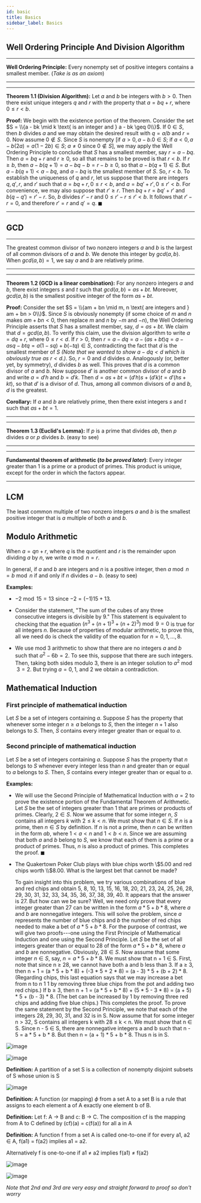 ```yaml
---
id: basic
title: Basics
sidebar_label: Basics
---
```


## Well Ordering Principle And Division Algorithm

---

**Well Ordering Principle:** Every nonempty set of positive integers
contains a smallest member. (_Take is as an axiom_)

---

---

**Theorem 1.1 (Division Algorithm):** Let $a$ and $b$ be integers with $b > 0$. Then there exist unique integers $q$ and $r$ with the property that $a = bq + r$, where $0 \leq r < b$.

**Proof:** We begin with the existence portion of the theorem. Consider
the set $S = \\{a - bk \mid k \text{ is an integer and } a - bk \geq 0\\}$. If $0 \in S$, then $b$ divides $a$ and we may obtain the desired result with $q = a/b$ and $r = 0$. Now assume $0 \notin S$. Since $S$ is nonempty \[if $a > 0, a - b . 0 \in S$; if $a < 0, a - b(2a) = a(1 - 2b) \in S$; $a \neq 0$ since $0 \notin S$\], we may apply the Well Ordering Principle to conclude that $S$ has a smallest member, say $r = a - bq$. Then $a = bq + r$ and $r \geq 0$, so all that remains to be proved is that $r < b$. If $r \geq b$, then $a - b(q + 1) = a - bq - b = r - b \geq 0$, so that $a - b(q + 1) \in S$. But $a - b(q + 1) < a - bq$, and $a - bq$ is the smallest member of $S$. So, $r < b$. To establish the uniqueness of $q$ and $r$, let us suppose that there are integers $q, q', r$, and $r'$ such that $a = bq + r, 0 \leq r < b$, and $a = bq' + r', 0 \leq r' < b$. For convenience, we may also suppose that $r' \geq r$. Then $bq + r = bq' + r'$ and $b(q - q') = r' - r$. So, $b$ divides $r' - r$ and $0 \leq r' - r \leq r' < b$. It follows that $r' - r = 0$, and therefore $r' = r$ and $q' = q$. $\blacksquare$

---

## GCD

---

The greatest common divisor of two nonzero integers $a$ and $b$ is the largest of all common divisors of $a$ and $b$. We denote this integer by $gcd(a, b)$. When $gcd(a, b) = 1$, we say $a$ and $b$ are relatively prime.

---

---

**Theorem 1.2 (GCD is a linear combination):** For any nonzero integers $a$ and $b$, there exist integers $s$ and $t$ such that $gcd(a, b) = as + bt$. Moreover, $gcd(a, b)$ is the smallest positive integer of the form $as + bt$.

**Proof:** Consider the set $S = \\{am + bn \mid m, n \text{ are integers and } am + bn > 0\\}$. Since $S$ is obviously nonempty (if some choice of $m$ and $n$ makes $am + bn < 0$, then replace $m$ and $n$ by $-m$ and $-n$), the Well Ordering Principle asserts that $S$ has a smallest member, say, $d = as + bt$. We claim that $d = gcd(a, b)$. To verify this claim, use the division algorithm to write $a = dq + r$, where $0 \leq r < d$. If $r > 0$, then $r = a - dq = a - (as + bt)q = a - asq - btq = a(1 - sq) + b(-tq) \in S$, contradicting the fact that $d$ is the smallest member of $S$ _(Note that we wanted to show $a - dq < d$ which is obviously true as $r < d$.)_. So, $r = 0$ and $d$ divides $a$. Analogously (or, better yet, by symmetry), $d$ divides $b$ as well. This proves that $d$ is a common divisor of $a$ and $b$. Now suppose $d'$ is another common divisor of $a$ and $b$ and write $a = d'h$ and $b = d'k$. Then $d = as + bt = (d'h)s + (d'k)t = d'(hs + kt)$, so that $d'$ is a divisor of $d$. Thus, among all common divisors of $a$ and $b$, $d$ is the greatest.

**Corollary:** If $a$ and $b$ are relatively prime, then there exist
integers $s$ and $t$ such that $as + bt = 1$.

---

---

**Theorem 1.3 (Euclid's Lemma):** If $p$ is a prime that divides $ab$, then $p$ divides $a$ or $p$ divides $b$. (easy to see)

---

---

**Fundamental theorem of arithmetic (_to be proved later_)**: Every
integer greater than 1 is a prime or a product of primes. This product
is unique, except for the order in which the factors appear.

---

## LCM

The least common multiple of two nonzero integers $a$ and $b$ is the smallest positive integer that is $a$ multiple of both $a$ and $b$.

## Modulo Arithmetic

When $a = qn + r$, where $q$ is the quotient and $r$ is the remainder upon dividing $a$ by $n$, we write $a \bmod n = r$.

In general, if $a$ and $b$ are integers and $n$ is a positive integer, then $a \bmod n = b \bmod n$ if and only if $n$ divides $a - b$. (easy to see)

**Examples:**

- $-2 \bmod 15 = 13$ since $-2 = (-1)15 + 13$.
- Consider the statement, "The sum of the cubes of any three
  consecutive integers is divisible by 9." This statement is equivalent
  to checking that the equation
  $(n^3 + (n + 1)^3 + (n + 2)^3) \bmod 9 = 0$ is true for all integers $n$.
  Because of properties of modular arithmetic, to prove this, all we need
  do is check the validity of the equation for $n = 0, 1, \dots, 8$.

- We use mod 3 arithmetic to show that there are no integers
  $a$ and $b$ such that $a^2 - 6b = 2$. To see this, suppose that there are
  such integers. Then, taking both sides modulo 3, there is an integer
  solution to $a^2 \bmod 3 = 2$. But trying $a = 0, 1$, and $2$ we obtain a
  contradiction.

## Mathematical Induction

### First principle of mathematical induction

Let $S$ be a set of integers containing $a$. Suppose $S$ has the property that whenever some integer $n \geq a$ belongs to $S$, then the integer $n + 1$ also belongs to $S$. Then, $S$ contains every integer greater than or equal to $a$.

### Second principle of mathematical induction

Let $S$ be a set of integers containing $a$. Suppose $S$ has the property that $n$ belongs to $S$ whenever every integer less than $n$ and greater than or equal to $a$ belongs to $S$. Then, $S$ contains every integer greater than or equal to $a$.

**Examples:**

- We will use the Second Principle of Mathematical Induction
  with $a = 2$ to prove the existence portion of the Fundamental Theorem of
  Arithmetic. Let $S$ be the set of integers greater than 1 that are primes
  or products of primes. Clearly, $2 \in S$. Now we assume that for some
  integer $n$, $S$ contains all integers $k$ with $2 \leq k < n$. We must show
  that $n \in S$. If $n$ is a prime, then $n \in S$ by definition. If $n$ is
  not a prime, then $n$ can be written in the form $ab$, where $1 < a < n$ and $1 < b < n$. Since we are assuming that both $a$ and $b$ belong to $S$,
  we know that each of them is a prime or a product of primes. Thus, $n$ is
  also a product of primes. This completes the proof. $\blacksquare$

- The Quakertown Poker Club plays with blue chips worth
  \\$5.00 and red chips worth \\$8.00. What is the largest bet that cannot
  be made?

  To gain insight into this problem, we try various combinations of blue
  and red chips and obtain 5, 8, 10, 13, 15, 16, 18, 20, 21, 23, 24, 25,
  26, 28, 29, 30, 31, 32, 33, 34, 35, 36, 37, 38, 39, 40. It appears that
  the answer is 27. But how can we be sure? Well, we need only prove that
  every integer greater than 27 can be written in the form $a * 5 + b * 8$, where $a$ and $b$ are nonnegative integers. This will solve the problem,
  since $a$ represents the number of blue chips and $b$ the number of red
  chips needed to make a bet of $a * 5 + b * 8$. For the purpose of
  contrast, we will give two proofs---one using the First Principle of
  Mathematical Induction and one using the Second Principle. Let $S$ be the
  set of all integers greater than or equal to 28 of the form $a * 5 + b * 8$, where $a$ and $b$ are nonnegative. Obviously, $28 \in S$. Now assume
  that some integer $n \in S$, say, $n = a * 5 + b * 8$. We must show that
  n + 1 $\in$ S. First, note that since n $\geq$ 28, we cannot have both a
  and b less than 3. If a $\geq$ 3, then n + 1 = (a \* 5 + b \* 8) + (-3 \* 5 + 2 \* 8) = (a - 3) \* 5 + (b + 2) \* 8. (Regarding chips, this
  last equation says that we may increase a bet from n to n 1 1 by
  removing three blue chips from the pot and adding two red chips.) If b
  $\geq$ 3, then n + 1 = (a \* 5 + b \* 8) + (5 \* 5 - 3 \* 8) = (a + 5) \* 5 + (b - 3) \* 8. (The bet can be increased by 1 by removing three
  red chips and adding five blue chips.) This completes the proof. To
  prove the same statement by the Second Principle, we note that each of
  the integers 28, 29, 30, 31, and 32 is in S. Now assume that for some
  integer n $>$ 32, S contains all integers k with 28 $\leq$ k $<$ n. We
  must show that n $\in$ S. Since n - 5 $\in$ S, there are nonnegative
  integers a and b such that n - 5 = a \* 5 + b \* 8. But then n = (a + 1) \* 5 + b \* 8. Thus n is in S.

![image](assets/upsc/mathematics_optional/algebra/basic_2.png)

![image](assets/upsc/mathematics_optional/algebra/basic_3.png)

**Definition:** A partition of a set S is a collection of nonempty
disjoint subsets of S whose union is S

![image](assets/upsc/mathematics_optional/algebra/basic_4.png)

**Definition:** A function (or mapping) $\phi$ from a set A to a set B
is a rule that assigns to each element a of A exactly one element b of
B.

**Definition:** Let f: A → B and c: B → C. The composition cf is the
mapping from A to C defined by (cf)(a) = c(f(a)) for all a in A

**Definition:** A function f from a set A is called one-to-one if for
every a1, a2 $\in$ A, f(a1) = f(a2) implies a1 = a2.

Alternatively f is one-to-one if a1 $\neq$ a2 implies f(a1) $\neq$ f(a2)

![image](assets/upsc/mathematics_optional/algebra/basic_5.png)

![image](assets/upsc/mathematics_optional/algebra/basic_6.png)

_Note that 2nd and 3rd are very easy and straight forward to proof so
don't worry_
